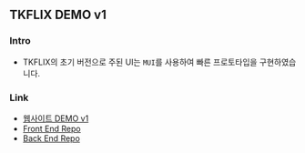 ## TKFLIX DEMO v1

### Intro

- TKFLIX의 초기 버전으로 주된 UI는 `MUI`를 사용하여 빠른 프로토타입을 구현하였습니다.

### Link

- [웹사이트 DEMO v1](https://tkflix-one.vercel.app/)
- [Front End Repo](https://github.com/ohtaekwon/tkflix/tree/tkflix-v1/client)
- [Back End Repo](https://github.com/ohtaekwon/tkflix/tree/tkflix-v1/server)
